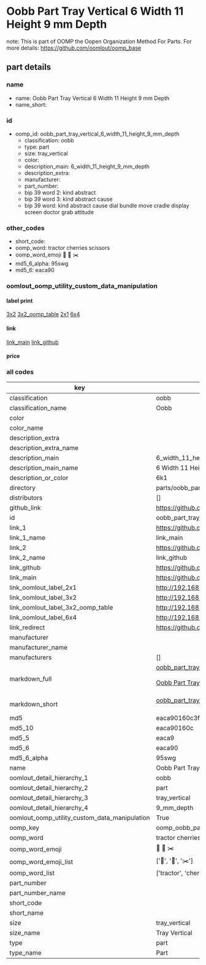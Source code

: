 # Oobb Part Tray Vertical 6 Width 11 Height 9 mm Depth  

note: This is part of OOMP the Oopen Organization Method For Parts. For more details: https://github.com/oomlout/oomp_base

##  part details
  







### name
* name: Oobb Part Tray Vertical 6 Width 11 Height 9 mm Depth
* name_short: 
### id
* oomp_id: oobb_part_tray_vertical_6_width_11_height_9_mm_depth
  * classification: oobb
  * type: part
  * size: tray_vertical
  * color: 
  * description_main: 6_width_11_height_9_mm_depth
  * description_extra: 
  * manufacturer: 
  * part_number: 
  * bip 39 word 2: kind abstract
  * bip 39 word 3: kind abstract cause
  * bip 39 word: kind abstract cause dial bundle move cradle display screen doctor grab attitude

### other_codes
* short_code: 
* oomp_word: tractor cherries scissors
* oomp_word_emoji :tractor: :cherries: :scissors:
* md5_6_alpha: 95swg
* md5_6: eaca90






### oomlout_oomp_utility_custom_data_manipulation
#### label print
[3x2](http://192.168.1.245:1112/?label=oomp%2095swg)
[3x2_oomp_table](http://192.168.1.108:1112/?label=oomp%2095swg)
[2x1](http://192.168.1.242:1112/?label=oomp%2095swg)
[6x4](http://192.168.1.55:1112/?label=oomp%2095swg)    

#### link

[link_main](https://github.com/oomlout/oomlout_oomp_version_1_messy/tree/main/parts/oobb_part_tray_vertical_6_width_11_height_9_mm_depth) [link_github](https://github.com/oomlout/oomlout_oomp_version_1_messy/tree/main/parts/oobb_part_tray_vertical_6_width_11_height_9_mm_depth)                             

#### price







### all codes 
| key | value |  
| --- | --- |  
| classification | oobb |  
| classification_name | Oobb |  
| color |  |  
| color_name |  |  
| description_extra |  |  
| description_extra_name |  |  
| description_main | 6_width_11_height_9_mm_depth |  
| description_main_name | 6 Width 11 Height 9 mm Depth |  
| description_or_color | 6k1 |  
| directory | parts/oobb_part_tray_vertical_6_width_11_height_9_mm_depth |  
| distributors | [] |  
| github_link | https://github.com/oomlout/oomlout_oomp_part_src/tree/main/parts/oobb_part_tray_vertical_6_width_11_height_9_mm_depth |  
| id | oobb_part_tray_vertical_6_width_11_height_9_mm_depth |  
| link_1 | https://github.com/oomlout/oomlout_oomp_version_1_messy/tree/main/parts/oobb_part_tray_vertical_6_width_11_height_9_mm_depth |  
| link_1_name | link_main |  
| link_2 | https://github.com/oomlout/oomlout_oomp_version_1_messy/tree/main/parts/oobb_part_tray_vertical_6_width_11_height_9_mm_depth |  
| link_2_name | link_github |  
| link_github | https://github.com/oomlout/oomlout_oomp_version_1_messy/tree/main/parts/oobb_part_tray_vertical_6_width_11_height_9_mm_depth |  
| link_main | https://github.com/oomlout/oomlout_oomp_version_1_messy/tree/main/parts/oobb_part_tray_vertical_6_width_11_height_9_mm_depth |  
| link_oomlout_label_2x1 | http://192.168.1.242:1112/?label=oomp%2095swg |  
| link_oomlout_label_3x2 | http://192.168.1.245:1112/?label=oomp%2095swg |  
| link_oomlout_label_3x2_oomp_table | http://192.168.1.108:1112/?label=oomp%2095swg |  
| link_oomlout_label_6x4 | http://192.168.1.55:1112/?label=oomp%2095swg |  
| link_redirect | https://github.com/oomlout/oomlout_oomp_version_1_messy/tree/main/parts/oobb_part_tray_vertical_6_width_11_height_9_mm_depth |  
| manufacturer |  |  
| manufacturer_name |  |  
| manufacturers | [] |  
| markdown_full | [oobb_part_tray_vertical_6_width_11_height_9_mm_depth](none)<br>[](none)<br>[Oobb Part Tray Vertical 6 Width 11 Height 9 Mm Depth](none)<br><br> |  
| markdown_short | [oobb_part_tray_vertical_6_width_11_height_9_mm_depth](none)<br><br> |  
| md5 | eaca90160c3f863e430f23d049003bd4 |  
| md5_10 | eaca90160c |  
| md5_5 | eaca9 |  
| md5_6 | eaca90 |  
| md5_6_alpha | 95swg |  
| name | Oobb Part Tray Vertical 6 Width 11 Height 9 mm Depth |  
| oomlout_detail_hierarchy_1 | oobb |  
| oomlout_detail_hierarchy_2 | part |  
| oomlout_detail_hierarchy_3 | tray_vertical |  
| oomlout_detail_hierarchy_4 | 9_mm_depth |  
| oomlout_oomp_utility_custom_data_manipulation | True |  
| oomp_key | oomp_oobb_part_tray_vertical_6_width_11_height_9_mm_depth |  
| oomp_word | tractor cherries scissors |  
| oomp_word_emoji | :tractor: :cherries: :scissors: |  
| oomp_word_emoji_list | [':tractor:', ':cherries:', ':scissors:'] |  
| oomp_word_list | ['tractor', 'cherries', 'scissors'] |  
| part_number |  |  
| part_number_name |  |  
| short_code |  |  
| short_name |  |  
| size | tray_vertical |  
| size_name | Tray Vertical |  
| type | part |  
| type_name | Part |  
